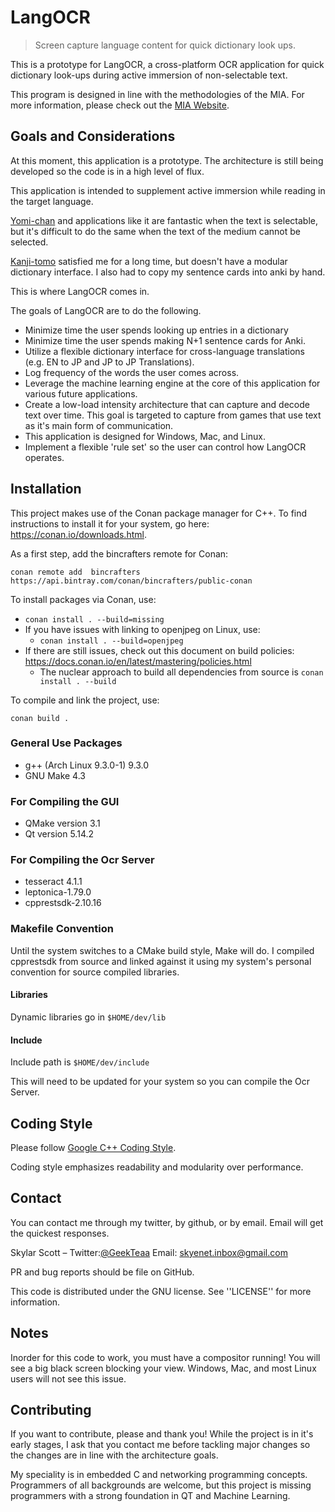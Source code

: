 # LangOCR
> Screen capture language content for quick dictionary look ups.

This is a prototype for LangOCR, a cross-platform OCR application for
quick dictionary look-ups during active immersion of non-selectable
text.

This program is designed in line with the methodologies of the
MIA. For more information, please check out the [MIA
Website](https://massimmersionapproach.com/).

## Goals and Considerations
At this moment, this application is a prototype. The architecture is
still being developed so the code is in a high level of flux.

This application is intended to supplement active immersion while
reading in the target
language. 

[Yomi-chan](https://foosoft.net/projects/yomichan/) and
applications like it are fantastic when the text is selectable, but
it's difficult to do the same when the text of the medium cannot be
selected. 

[Kanji-tomo](https://github.com/sakarika/kanjitomo-ocr) satisfied me
for a long time, but doesn't have a modular dictionary interface. I
also had to copy my sentence cards into anki by hand. 

This is where LangOCR comes in.

The goals of LangOCR are to do the following.

* Minimize time the user spends looking up entries in a dictionary
* Minimize time the user spends making N+1 sentence cards for Anki. 
* Utilize a flexible dictionary interface for cross-language
  translations (e.g. EN to JP and JP to JP Translations).
* Log frequency of the words the user comes across.
* Leverage the machine learning engine at the core of this application
  for various future applications.
* Create a low-load intensity architecture that can capture and decode
  text over time. This goal is targeted to capture from games that
  use text as it's main form of communication.
* This application is designed for Windows, Mac, and Linux.
* Implement a flexible 'rule set' so the user can control how LangOCR
  operates.

## Installation
This project makes use of the Conan package manager for C++. To find instructions to install it for your system, go here: https://conan.io/downloads.html.

As a first step, add the bincrafters remote for Conan:

``conan remote add  bincrafters https://api.bintray.com/conan/bincrafters/public-conan``

To install packages via Conan, use:
* ``conan install . --build=missing``
* If you have issues with linking to openjpeg on Linux, use:
    * ``conan install . --build=openjpeg``
* If there are still issues, check out this document on build policies: https://docs.conan.io/en/latest/mastering/policies.html
    * The nuclear approach to build all dependencies from source is ``conan install . --build``

To compile and link the project, use:

``conan build .``

### General Use Packages
* g++ (Arch Linux 9.3.0-1) 9.3.0
* GNU Make 4.3

### For Compiling the GUI
* QMake version 3.1
* Qt version 5.14.2

### For Compiling the Ocr Server
* tesseract 4.1.1
* leptonica-1.79.0
* cpprestsdk-2.10.16 

### Makefile Convention
Until the system switches to a CMake build style, Make will do. I
compiled cpprestsdk from source and linked against it using my system's
personal convention for source compiled libraries.

#### Libraries
Dynamic libraries go in `$HOME/dev/lib`

#### Include
Include path is `$HOME/dev/include`

This will need to be updated for your system so you can compile the
Ocr Server. 

## Coding Style
Please follow [Google C++ Coding
Style](https://google.github.io/styleguide/cppguide.html).

Coding style emphasizes readability and modularity over performance.

## Contact
You can contact me through my twitter, by github, or by email. Email
will get the quickest responses.

Skylar Scott – 
Twitter:[@GeekTeaa](https://twitter.com/GeekTeaa)
Email: skyenet.inbox@gmail.com

PR and bug reports should be file on GitHub. 

This code is distributed under the GNU license. See ''LICENSE'' for
more information.

## Notes
Inorder for this code to work, you must have a compositor running! You
will see a big black screen blocking your view. Windows, Mac, and most
Linux users will not see this issue. 

## Contributing
If you want to contribute, please and thank you! While the project is
in it's early stages, I ask that you contact me before tackling major
changes so the changes are in line with the architecture goals.

My speciality is in embedded C and networking programming
concepts. Programmers of all backgrounds are welcome, but this project
is missing programmers with a strong foundation in QT and Machine
Learning. 
